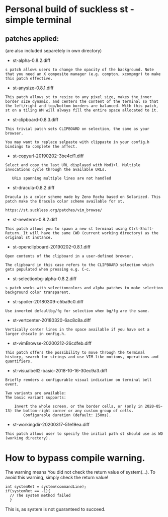 Personal build of suckless st - simple terminal
===============================================

patches applied: 
----------------

(are also included separetely in own directory)

- st-alpha-0.8.2.diff
```
s patch allows users to change the opacity of the background. Note that you need an X composite manager (e.g. compton, xcompmgr) to make this patch effective.
```

- st-anysize-0.8.1.diff
```
This patch allows st to resize to any pixel size, makes the inner border size dynamic, and centers the content of the terminal so that the left/right and top/bottom borders are balanced. With this patch, st on a tiling WM will always fill the entire space allocated to it.
```

- st-clipboard-0.8.3.diff
```
This trivial patch sets CLIPBOARD on selection, the same as your browser.

You may want to replace selpaste with clippaste in your config.h bindings to complete the affect.
```

- st-copyurl-20190202-3be4cf1.diff
```
Select and copy the last URL displayed with Mod1+l. Multiple invocations cycle through the available URLs.

   URLs spanning multiple lines are not handled
```

- st-dracula-0.8.2.diff
```
Dracula is a color scheme made by Zeno Rocha based on Solarized. This patch make the Dracula color scheme available for st.

https://st.suckless.org/patches/vim_browse/
```

- st-newterm-0.8.2.diff
```
This patch allows you to spawn a new st terminal using Ctrl-Shift-Return. It will have the same CWD (current working directory) as the original st instance.
```

- st-openclipboard-20190202-0.8.1.diff
```
Open contents of the clipboard in a user-defined browser.

The clipboard in this case refers to the CLIPBOARD selection which gets populated when pressing e.g. C-c.
```

- st-selectionbg-alpha-0.8.2.diff
```
s patch works with selectioncolors and alpha patches to make selection background color transparent.
```

- st-spoiler-20180309-c5ba9c0.diff
```
Use inverted defaultbg/fg for selection when bg/fg are the same.
```

- st-vertcenter-20180320-6ac8c8a.diff
```
Vertically center lines in the space available if you have set a larger chscale in config.h.
```

- st-vimBrowse-20200212-26cdfeb.diff
```
This patch offers the possibility to move through the terminal history, search for strings and use VIM-like motions, operations and quantifiers.
```

- st-visualbell2-basic-2018-10-16-30ec9a3.diff
```
Briefly renders a configurable visual indication on terminal bell event.

Two variants are available:
The basic variant supports:

    Invert the whole screen, or the border cells, or (only in 2020-05-13) the bottom-right corner or any custom group of cells.
        Configurable duration (default: 150ms).
```

- st-workingdir-20200317-51e19ea.diff
```
This patch allows user to specify the initial path st should use as WD (working directory).
```

# How to bypass compile warning.

The warning means You did not check the return value of system(...). To avoid this warning, simply check the return value!

```
int systemRet = system(commandLine);
if(systemRet == -1){
  // The system method failed
  }
```

This is, as system is not guaranteed to succeed.

